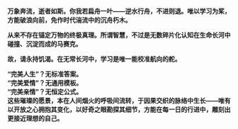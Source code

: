 **万象奔流，逝者如斯。你我若扁舟一叶——逆水行舟，不进则退。唯以学习为桨，方能破浪向前，免作时代湍流中的沉舟朽木。**

**从来不存在锚定万物的终极真理。所谓智慧，不过是无数碎片化认知在生命长河中碰撞、沉淀而成的马赛克。**

**故，请永持饥渴。在无常长河中，学习是唯一能校准航向的舵。**

**“完美人生”？无标准答案。  
“完美爱情”？无通用模板。  
“完美亲情”？无恒定公式。  
这些璀璨的愿景，本在人间烟火的呼吸间流转，于因果交织的脉络中生长——唯有以开放之心拥抱其变化，以好奇之眼勘探其细节，方能在每一日的行进中，雕刻出更接近理想的自己。**
